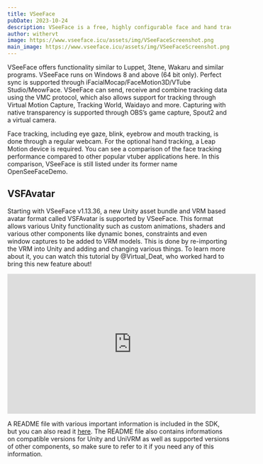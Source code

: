 ```yaml
---
title: VSeeFace
pubDate: 2023-10-24
description: VSeeFace is a free, highly configurable face and hand tracking VRM and VSFAvatar avatar puppeteering program for virtual youtubers with a focus on robust tracking and high image quality.
author: withervt
image: https://www.vseeface.icu/assets/img/VSeeFaceScreenshot.png
main_image: https://www.vseeface.icu/assets/img/VSeeFaceScreenshot.png
---
```


VSeeFace offers functionality similar to Luppet, 3tene, Wakaru and similar programs. VSeeFace runs on Windows 8 and above (64 bit only). Perfect sync is supported through iFacialMocap/FaceMotion3D/VTube Studio/MeowFace. VSeeFace can send, receive and combine tracking data using the VMC protocol, which also allows support for tracking through Virtual Motion Capture, Tracking World, Waidayo and more. Capturing with native transparency is supported through OBS’s game capture, Spout2 and a virtual camera.


Face tracking, including eye gaze, blink, eyebrow and mouth tracking, is done through a regular webcam. For the optional hand tracking, a Leap Motion device is required. You can see a comparison of the face tracking performance compared to other popular vtuber applications here. In this comparison, VSeeFace is still listed under its former name OpenSeeFaceDemo.


## VSFAvatar



Starting with VSeeFace v1.13.36, a new Unity asset bundle and VRM based avatar format called VSFAvatar is supported by VSeeFace. This format allows various Unity functionality such as custom animations, shaders and various other components like dynamic bones, constraints and even window captures to be added to VRM models. This is done by re-importing the VRM into Unity and adding and changing various things. To learn more about it, you can watch this tutorial by @Virtual_Deat, who worked hard to bring this new feature about!

<iframe width="560" height="315" src="https://www.youtube.com/embed/jhQ8DF87I5I?si=b0fWH_oFHl1yoVmY" title="YouTube video player" frameborder="0" allow="accelerometer; autoplay; clipboard-write; encrypted-media; gyroscope; picture-in-picture; web-share" allowfullscreen></iframe>

A README file with various important information is included in the SDK, but you can also read it [here](https://github.com/emilianavt/VSeeFaceSDK/blob/master/README.md). The README file also contains informations on compatible versions for Unity and UniVRM as well as supported versions of other components, so make sure to refer to it if you need any of this information.